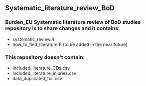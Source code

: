 ## Systematic_literature_review_BoD
### Burden_EU Systematic literature review of BoD studies repository is to share changes and it contains:
- systematic_review.R
- how_to_find_literature.R (to be added in the near future)

### This repository doesn't contain:
- Included_literature_CDs.csv
- Included_literature_injuries.csv
- data_duplicated_full.csv



